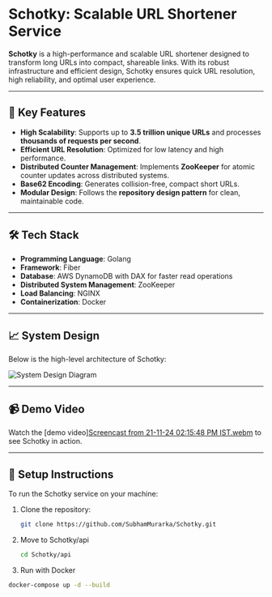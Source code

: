 # Schotky: Scalable URL Shortener Service

**Schotky** is a high-performance and scalable URL shortener designed to transform long URLs into compact, shareable links. With its robust infrastructure and efficient design, Schotky ensures quick URL resolution, high reliability, and optimal user experience.

---

## 🚀 Key Features

- **High Scalability**: Supports up to **3.5 trillion unique URLs** and processes **thousands of requests per second**.
- **Efficient URL Resolution**: Optimized for low latency and high performance.
- **Distributed Counter Management**: Implements **ZooKeeper** for atomic counter updates across distributed systems.
- **Base62 Encoding**: Generates collision-free, compact short URLs.
- **Modular Design**: Follows the **repository design pattern** for clean, maintainable code.

---

## 🛠️ Tech Stack

- **Programming Language**: Golang
- **Framework**: Fiber
- **Database**: AWS DynamoDB with DAX for faster read operations
- **Distributed System Management**: ZooKeeper
- **Load Balancing**: NGINX
- **Containerization**: Docker

---

## 📈 System Design

Below is the high-level architecture of Schotky:

![System Design Diagram](https://github.com/user-attachments/assets/7085d73c-6ccc-4f86-ba91-bf32645a1864)

---

## 📹 Demo Video

Watch the [demo video][Screencast from 21-11-24 02:15:48 PM IST.webm](https://github.com/user-attachments/assets/d4a7e8e0-4877-49e1-9773-2fee788310b9)
to see Schotky in action.

---

## 🔧 Setup Instructions

To run the Schotky service on your machine:

1. Clone the repository:
   ```bash
   git clone https://github.com/SubhamMurarka/Schotky.git

2. Move to Schotky/api
   ```bash
   cd Schotky/api

3. Run with Docker
```bash
docker-compose up -d --build
